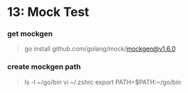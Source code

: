 
# 13: Mock Test

### get mockgen
>go install github.com/golang/mock/mockgen@v1.6.0
### create mockgen path
> ls -l ~/go/bin
> vi ~/.zshrc
    export PATH=$PATH:~/go/bin
